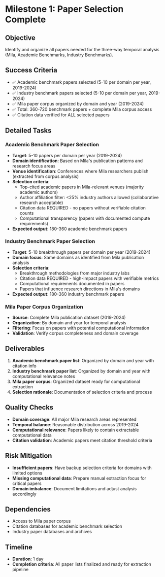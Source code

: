 # Milestone 1: Paper Selection Complete

## Objective
Identify and organize all papers needed for the three-way temporal analysis (Mila, Academic Benchmarks, Industry Benchmarks).

## Success Criteria
- ✅ Academic benchmark papers selected (5-10 per domain per year, 2019-2024)
- ✅ Industry benchmark papers selected (5-10 per domain per year, 2019-2024)  
- ✅ Mila paper corpus organized by domain and year (2019-2024)
- ✅ Total: 360-720 benchmark papers + complete Mila corpus access
- ✅ Citation data verified for ALL selected papers

## Detailed Tasks

### Academic Benchmark Paper Selection
- **Target**: 5-10 papers per domain per year (2019-2024) 
- **Domain identification**: Based on Mila's publication patterns and research focus areas
- **Venue identification**: Conferences where Mila researchers publish (extracted from corpus analysis)
- **Selection criteria**: 
  - Top-cited academic papers in Mila-relevant venues (majority academic authors)
  - Author affiliation filter: <25% industry authors allowed (collaborative research acceptable)
  - Citation data REQUIRED - no papers without verifiable citation counts
  - Computational transparency (papers with documented compute requirements)
- **Expected output**: 180-360 academic benchmark papers

### Industry Benchmark Paper Selection
- **Target**: 5-10 breakthrough papers per domain per year (2019-2024)
- **Domain focus**: Same domains as identified from Mila publication analysis
- **Selection criteria**:
  - Breakthrough methodologies from major industry labs
  - Citation data REQUIRED - high-impact papers with verifiable metrics
  - Computational requirements documented in papers
  - Papers that influence research directions in Mila's domains
- **Expected output**: 180-360 industry benchmark papers

### Mila Paper Corpus Organization
- **Source**: Complete Mila publication dataset (2019-2024)
- **Organization**: By domain and year for temporal analysis
- **Filtering**: Focus on papers with potential computational information
- **Validation**: Verify corpus completeness and domain coverage

## Deliverables
1. **Academic benchmark paper list**: Organized by domain and year with citation info
2. **Industry benchmark paper list**: Organized by domain and year with computational relevance notes
3. **Mila paper corpus**: Organized dataset ready for computational extraction
4. **Selection rationale**: Documentation of selection criteria and process

## Quality Checks
- **Domain coverage**: All major Mila research areas represented
- **Temporal balance**: Reasonable distribution across 2019-2024
- **Computational relevance**: Papers likely to contain extractable computational data
- **Citation validation**: Academic papers meet citation threshold criteria

## Risk Mitigation
- **Insufficient papers**: Have backup selection criteria for domains with limited options
- **Missing computational data**: Prepare manual extraction focus for critical papers
- **Domain imbalance**: Document limitations and adjust analysis accordingly

## Dependencies
- Access to Mila paper corpus
- Citation databases for academic benchmark selection
- Industry paper databases and archives

## Timeline
- **Duration**: 1 day
- **Completion criteria**: All paper lists finalized and ready for extraction pipeline